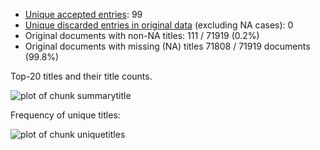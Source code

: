 -   [Unique accepted entries](output.tables/uncontrolled_accepted.csv):
    99
-   [Unique discarded entries in original data](output.tables/uncontrolled_discarded.csv) (excluding NA
    cases): 0
-   Original documents with non-NA titles: 111 / 71919 (0.2%)
-   Original documents with missing (NA) titles 71808 / 71919 documents
    (99.8%)

Top-20 titles and their title counts.

![plot of chunk
summarytitle](figure/rmd_uncontrolled_summarytitle-1.png)

Frequency of unique titles:

![plot of chunk
uniquetitles](figure/rmd_uncontrolled_uniquetitles-1.png)
